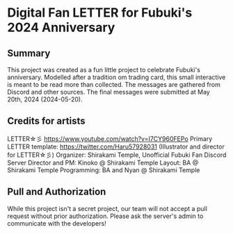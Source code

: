 # Digital Fan LETTER for Fubuki's 2024 Anniversary 

## Summary
This project was created as a fun little project to celebrate Fubuki's anniversary. Modelled after a tradition om trading card, this small interactive is meant to be read more than collected.
The messages are gathered from Discord and other sources. The final messages were submitted at May 20th, 2024 (2024-05-20).

## Credits for artists
LETTER☆彡 https://www.youtube.com/watch?v=I7CY960FEPo
Primary LETTER template: https://twitter.com/Haru57928031 (Illustrator and director for LETTER☆彡)
Organizer: Shirakami Temple, Unofficial Fubuki Fan Discord Server
Director and PM: Kinoko @ Shirakami Temple
Layout: BA @ Shirakami Temple
Programming: BA and Nyan @ Shirakami Temple

## Pull and Authorization
While this project isn't a secret project, our team will not accept a pull request without prior authorization.
Please ask the server's admin to communicate with the developers!
